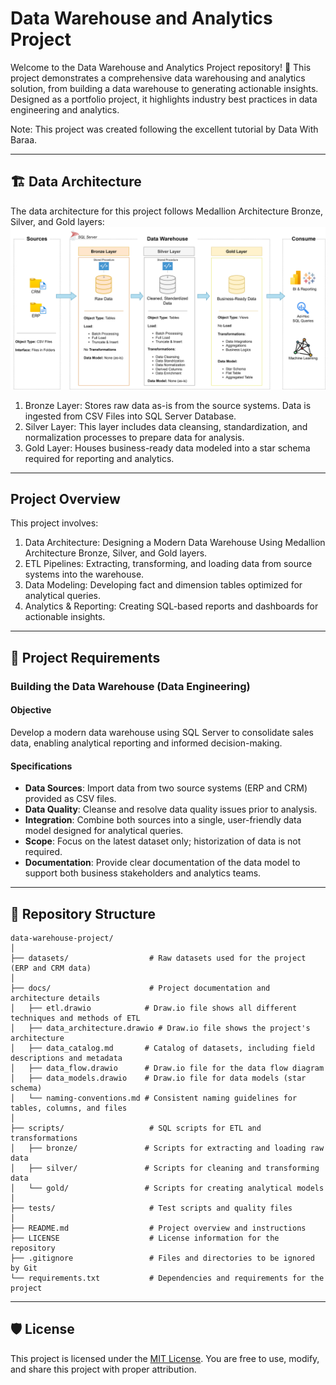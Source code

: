 # Data Warehouse and Analytics Project

Welcome to the Data Warehouse and Analytics Project repository! 🚀
This project demonstrates a comprehensive data warehousing and analytics solution, from building a data warehouse to generating actionable insights. Designed as a portfolio project, it highlights industry best practices in data engineering and analytics. 

Note: This project was created following the excellent tutorial by Data With Baraa.


---
## 🏗️ Data Architecture
The data architecture for this project follows Medallion Architecture Bronze, Silver, and Gold layers:
![Data Warehouse Architecture](docs/data_architecture.png)


1. Bronze Layer: Stores raw data as-is from the source systems. Data is ingested from CSV Files into SQL Server Database.
2. Silver Layer: This layer includes data cleansing, standardization, and normalization processes to prepare data for analysis.
3. Gold Layer: Houses business-ready data modeled into a star schema required for reporting and analytics.
---

##  Project Overview
This project involves:

1. Data Architecture: Designing a Modern Data Warehouse Using Medallion Architecture Bronze, Silver, and Gold layers.
2. ETL Pipelines: Extracting, transforming, and loading data from source systems into the warehouse.
3. Data Modeling: Developing fact and dimension tables optimized for analytical queries.
4. Analytics & Reporting: Creating SQL-based reports and dashboards for actionable insights.

---
## 🚀 Project Requirements

### Building the Data Warehouse (Data Engineering)

#### Objective
Develop a modern data warehouse using SQL Server to consolidate sales data, enabling analytical reporting and informed decision-making.

#### Specifications
- **Data Sources**: Import data from two source systems (ERP and CRM) provided as CSV files.
- **Data Quality**: Cleanse and resolve data quality issues prior to analysis.
- **Integration**: Combine both sources into a single, user-friendly data model designed for analytical queries.
- **Scope**: Focus on the latest dataset only; historization of data is not required.
- **Documentation**: Provide clear documentation of the data model to support both business stakeholders and analytics teams.

---
## 📂  Repository Structure
```
data-warehouse-project/
│
├── datasets/                  # Raw datasets used for the project (ERP and CRM data)
│
├── docs/                      # Project documentation and architecture details
│   ├── etl.drawio            # Draw.io file shows all different techniques and methods of ETL
│   ├── data_architecture.drawio # Draw.io file shows the project's architecture
│   ├── data_catalog.md       # Catalog of datasets, including field descriptions and metadata
│   ├── data_flow.drawio      # Draw.io file for the data flow diagram
│   ├── data_models.drawio    # Draw.io file for data models (star schema)
│   └── naming-conventions.md # Consistent naming guidelines for tables, columns, and files
│
├── scripts/                   # SQL scripts for ETL and transformations
│   ├── bronze/               # Scripts for extracting and loading raw data
│   ├── silver/               # Scripts for cleaning and transforming data
│   └── gold/                 # Scripts for creating analytical models
│
├── tests/                     # Test scripts and quality files
│
├── README.md                  # Project overview and instructions
├── LICENSE                    # License information for the repository
├── .gitignore                 # Files and directories to be ignored by Git
└── requirements.txt           # Dependencies and requirements for the project
```
---
## 🛡️ License
This project is licensed under the [MIT License](LICENSE). You are free to use, modify, and share this project with proper attribution.
